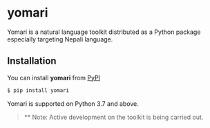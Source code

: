 # yomari

Yomari is a natural language toolkit distributed as a Python package especially targeting Nepali language.

## Installation

You can install **yomari** from [PyPI](https://pypi.org/project/yomari)

```bash
$ pip install yomari
```

Yomari is supported on Python 3.7 and above.

> ** Note: Active development on the toolkit is being carried out.